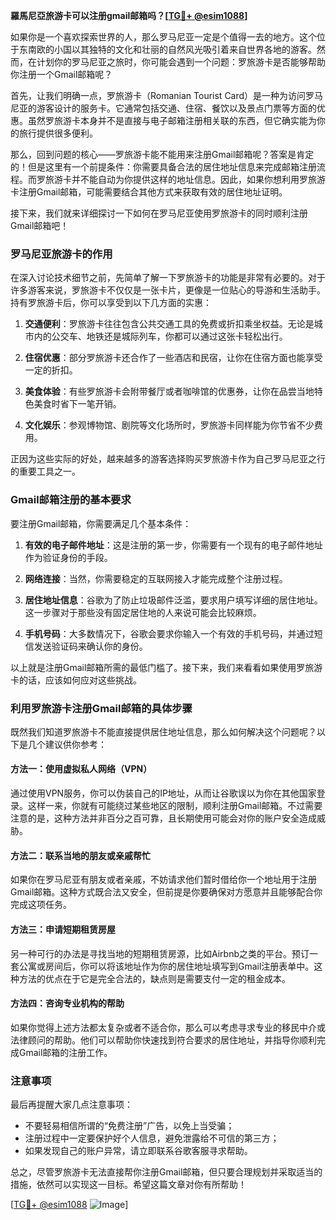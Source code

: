 **羅馬尼亞旅游卡可以注册gmail邮箱吗？[[TG💪+ @esim1088](https://t.me/s/esim1088)]**

如果你是一个喜欢探索世界的人，那么罗马尼亚一定是个值得一去的地方。这个位于东南欧的小国以其独特的文化和壮丽的自然风光吸引着来自世界各地的游客。然而，在计划你的罗马尼亚之旅时，你可能会遇到一个问题：罗旅游卡是否能够帮助你注册一个Gmail邮箱呢？

首先，让我们明确一点，罗旅游卡（Romanian Tourist Card）是一种为访问罗马尼亚的游客设计的服务卡。它通常包括交通、住宿、餐饮以及景点门票等方面的优惠。虽然罗旅游卡本身并不是直接与电子邮箱注册相关联的东西，但它确实能为你的旅行提供很多便利。

那么，回到问题的核心——罗旅游卡能不能用来注册Gmail邮箱呢？答案是肯定的！但是这里有一个前提条件：你需要具备合法的居住地址信息来完成邮箱注册流程。而罗旅游卡并不能自动为你提供这样的地址信息。因此，如果你想利用罗旅游卡注册Gmail邮箱，可能需要结合其他方式来获取有效的居住地址证明。

接下来，我们就来详细探讨一下如何在罗马尼亚使用罗旅游卡的同时顺利注册Gmail邮箱吧！

### 罗马尼亚旅游卡的作用

在深入讨论技术细节之前，先简单了解一下罗旅游卡的功能是非常有必要的。对于许多游客来说，罗旅游卡不仅仅是一张卡片，更像是一位贴心的导游和生活助手。持有罗旅游卡后，你可以享受到以下几方面的实惠：

1. **交通便利**：罗旅游卡往往包含公共交通工具的免费或折扣乘坐权益。无论是城市内的公交车、地铁还是城际列车，你都可以通过这张卡轻松出行。
   
2. **住宿优惠**：部分罗旅游卡还合作了一些酒店和民宿，让你在住宿方面也能享受一定的折扣。

3. **美食体验**：有些罗旅游卡会附带餐厅或者咖啡馆的优惠券，让你在品尝当地特色美食时省下一笔开销。

4. **文化娱乐**：参观博物馆、剧院等文化场所时，罗旅游卡同样能为你节省不少费用。

正因为这些实际的好处，越来越多的游客选择购买罗旅游卡作为自己罗马尼亚之行的重要工具之一。

### Gmail邮箱注册的基本要求

要注册Gmail邮箱，你需要满足几个基本条件：

1. **有效的电子邮件地址**：这是注册的第一步，你需要有一个现有的电子邮件地址作为验证身份的手段。

2. **网络连接**：当然，你需要稳定的互联网接入才能完成整个注册过程。

3. **居住地址信息**：谷歌为了防止垃圾邮件泛滥，要求用户填写详细的居住地址。这一步骤对于那些没有固定居住地的人来说可能会比较麻烦。

4. **手机号码**：大多数情况下，谷歌会要求你输入一个有效的手机号码，并通过短信发送验证码来确认你的身份。

以上就是注册Gmail邮箱所需的最低门槛了。接下来，我们来看看如果使用罗旅游卡的话，应该如何应对这些挑战。

### 利用罗旅游卡注册Gmail邮箱的具体步骤

既然我们知道罗旅游卡不能直接提供居住地址信息，那么如何解决这个问题呢？以下是几个建议供你参考：

#### 方法一：使用虚拟私人网络（VPN）

通过使用VPN服务，你可以伪装自己的IP地址，从而让谷歌误以为你在其他国家登录。这样一来，你就有可能绕过某些地区的限制，顺利注册Gmail邮箱。不过需要注意的是，这种方法并非百分之百可靠，且长期使用可能会对你的账户安全造成威胁。

#### 方法二：联系当地的朋友或亲戚帮忙

如果你在罗马尼亚有朋友或者亲戚，不妨请求他们暂时借给你一个地址用于注册Gmail邮箱。这种方式既合法又安全，但前提是你要确保对方愿意并且能够配合你完成这项任务。

#### 方法三：申请短期租赁房屋

另一种可行的办法是寻找当地的短期租赁房源，比如Airbnb之类的平台。预订一套公寓或房间后，你可以将该地址作为你的居住地址填写到Gmail注册表单中。这种方法的优点在于它是完全合法的，缺点则是需要支付一定的租金成本。

#### 方法四：咨询专业机构的帮助

如果你觉得上述方法都太复杂或者不适合你，那么可以考虑寻求专业的移民中介或法律顾问的帮助。他们可以帮助你快速找到符合要求的居住地址，并指导你顺利完成Gmail邮箱的注册工作。

### 注意事项

最后再提醒大家几点注意事项：

- 不要轻易相信所谓的“免费注册”广告，以免上当受骗；
- 注册过程中一定要保护好个人信息，避免泄露给不可信的第三方；
- 如果发现自己的账户异常，请立即联系谷歌客服寻求帮助。

总之，尽管罗旅游卡无法直接帮你注册Gmail邮箱，但只要合理规划并采取适当的措施，依然可以实现这一目标。希望这篇文章对你有所帮助！

[[TG💪+ @esim1088](https://t.me/s/esim1088) ![Image](https://i.postimg.cc/4NQfJmqS/Snipaste-2025-05-13-00-14-12.png)]